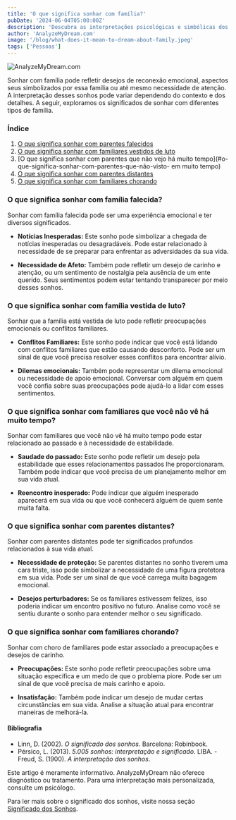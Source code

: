 ```yaml
---
title: 'O que significa sonhar com família?'
pubDate: '2024-06-04T05:00:00Z'
description: 'Descubra as interpretações psicológicas e simbólicas dos sonhos com a família, sejam eles mortos, distantes ou chorando.'
author: 'AnalyzeMyDream.com'
image: '/blog/what-does-it-mean-to-dream-about-family.jpeg'
tags: ['Pessoas']
---
```


![AnalyzeMyDream.com](/blog/what-does-it-mean-to-dream-about-family.jpeg)

Sonhar com família pode refletir desejos de reconexão emocional, aspectos seus simbolizados por essa família ou até mesmo necessidade de atenção. A interpretação desses sonhos pode variar dependendo do contexto e dos detalhes. A seguir, exploramos os significados de sonhar com diferentes tipos de família.

### Índice

1. [O que significa sonhar com parentes falecidos](#o-que-significa-sonhar-com-parentes-falecidos)
2. [O que significa sonhar com familiares vestidos de luto](#o-que-significa-sonhar-com-parentes-vestidos-de-luto)
3. [O que significa sonhar com parentes que não vejo há muito tempo](#o-que-significa-sonhar-com-parentes-que-não-visto- em muito tempo)
4. [O que significa sonhar com parentes distantes](#o-que-significa-sonhar-com-parentes-distantes)
5. [O que significa sonhar com familiares chorando](#o-que-significa-sonhar-com-parentes-chorando)


### O que significa sonhar com família falecida?

Sonhar com família falecida pode ser uma experiência emocional e ter diversos significados.

- **Notícias Inesperadas:** Este sonho pode simbolizar a chegada de notícias inesperadas ou desagradáveis. Pode estar relacionado à necessidade de se preparar para enfrentar as adversidades da sua vida.

- **Necessidade de Afeto:** Também pode refletir um desejo de carinho e atenção, ou um sentimento de nostalgia pela ausência de um ente querido. Seus sentimentos podem estar tentando transparecer por meio desses sonhos.

### O que significa sonhar com família vestida de luto?

Sonhar que a família está vestida de luto pode refletir preocupações emocionais ou conflitos familiares.

- **Conflitos Familiares:** Este sonho pode indicar que você está lidando com conflitos familiares que estão causando desconforto. Pode ser um sinal de que você precisa resolver esses conflitos para encontrar alívio.

- **Dilemas emocionais:** Também pode representar um dilema emocional ou necessidade de apoio emocional. Conversar com alguém em quem você confia sobre suas preocupações pode ajudá-lo a lidar com esses sentimentos.

### O que significa sonhar com familiares que você não vê há muito tempo?

Sonhar com familiares que você não vê há muito tempo pode estar relacionado ao passado e à necessidade de estabilidade.

- **Saudade do passado:** Este sonho pode refletir um desejo pela estabilidade que esses relacionamentos passados ​​lhe proporcionaram. Também pode indicar que você precisa de um planejamento melhor em sua vida atual.

- **Reencontro inesperado:** Pode indicar que alguém inesperado aparecerá em sua vida ou que você conhecerá alguém de quem sente muita falta.

### O que significa sonhar com parentes distantes?

Sonhar com parentes distantes pode ter significados profundos relacionados à sua vida atual.

- **Necessidade de proteção:** Se parentes distantes no sonho tiverem uma cara triste, isso pode simbolizar a necessidade de uma figura protetora em sua vida. Pode ser um sinal de que você carrega muita bagagem emocional.

- **Desejos perturbadores:** Se os familiares estivessem felizes, isso poderia indicar um encontro positivo no futuro. Analise como você se sentiu durante o sonho para entender melhor o seu significado.

### O que significa sonhar com familiares chorando?

Sonhar com choro de familiares pode estar associado a preocupações e desejos de carinho.

- **Preocupações:** Este sonho pode refletir preocupações sobre uma situação específica e um medo de que o problema piore. Pode ser um sinal de que você precisa de mais carinho e apoio.

- **Insatisfação:** Também pode indicar um desejo de mudar certas circunstâncias em sua vida. Analise a situação atual para encontrar maneiras de melhorá-la.

#### Bibliografia

- Linn, D. (2002). *O significado dos sonhos*. Barcelona: Robinbook.
- Pérsico, L. (2013). *5.005 sonhos: interpretação e significado*. LIBA.
-Freud, S. (1900). *A interpretação dos sonhos*.

Este artigo é meramente informativo. AnalyzeMyDream não oferece diagnóstico ou tratamento. Para uma interpretação mais personalizada, consulte um psicólogo.

Para ler mais sobre o significado dos sonhos, visite nossa seção [Significado dos Sonhos](#).